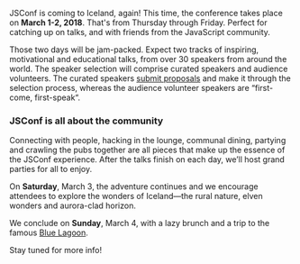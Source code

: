 JSConf is coming to Iceland, again! This time, the conference takes place on **March 1-2, 2018**. That's from Thursday through Friday. Perfect for catching up on  talks, and with friends from the JavaScript community.

Those two days will be jam-packed. Expect two tracks of inspiring, motivational and educational talks, from over 30 speakers from around the world.  The speaker selection will comprise curated speakers and audience volunteers. The
curated speakers <a href="http://cfp.jsconf.is/events/jsconf-iceland-2018"
target="_blank">submit proposals</a> and make it through the selection process, whereas the audience volunteer speakers are “first-come,
first-speak“.

### JSConf is all about the community
Connecting with people, hacking in the lounge, communal dining, partying and crawling the pubs together are all pieces that make up the essence of the JSConf experience. After the talks finish on each day, we’ll host grand parties for all to enjoy.

On **Saturday**, March 3, the adventure continues and we encourage attendees to explore the wonders of Iceland—the rural nature, elven wonders and aurora-clad
horizon.

We conclude on **Sunday**, March 4, with a lazy brunch and a trip to the famous [Blue Lagoon](http://www.bluelagoon.com/).

Stay tuned for more info!
